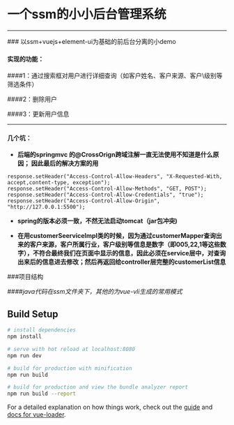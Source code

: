 ﻿# 一个ssm的小小后台管理系统
<hr/>
### 以ssm+vuejs+element-ui为基础的前后台分离的小demo

#### 实现的功能：

####1：通过搜索框对用户进行详细查询（如客户姓名、客户来源、客户\级别等筛选条件）

####2：删除用户

####3：更新用户信息

<hr/>

#### 几个坑：

* **后端的springmvc 的@CrossOrign跨域注解一直无法使用不知道是什么原因；
因此最后的解决方案的用**

```
response.setHeader("Access-Control-Allow-Headers", "X-Requested-With, accept,content-type, exception");
response.setHeader("Access-Control-Allow-Methods", "GET, POST");
response.setHeader("Access-Control-Allow-Credentials", "true");
response.setHeader("Access-Control-Allow-Origin", "http://127.0.0.1:5500");
```

*  **spring的版本必须一致，不然无法启动tomcat（jar包冲突)**

*  **在用customerSeerviceImpl类的时候，因为通过customerMapper查询出来的客户来源，客户所属行业，客户级别等信息是数字（即005,22,1等这些数字），不符合最终我们在页面中显示的信息，因此必须在service层中，对查询出来后的信息进去修改；然后再返回给controller层完整的customerList信息**

###项目结构

####*java代码在ssm文件夹下，其他的为vue-vli生成的常用模式*


## Build Setup

``` bash
# install dependencies
npm install

# serve with hot reload at localhost:8080
npm run dev

# build for production with minification
npm run build

# build for production and view the bundle analyzer report
npm run build --report
```

For a detailed explanation on how things work, check out the [guide](http://vuejs-templates.github.io/webpack/) and [docs for vue-loader](http://vuejs.github.io/vue-loader).
